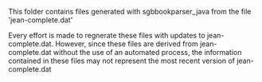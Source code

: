 This folder contains files generated with sgbbookparser_java from the file 'jean-complete.dat'

Every effort is made to regnerate these files with updates to jean-complete.dat.
However, since these files are derived from jean-complete.dat without the use of an 
automated process, the information contained in these files may not represent the
most recent version of jean-complete.dat
